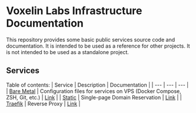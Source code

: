 # Voxelin Labs Infrastructure Documentation

This repository provides some basic public services source code and documentation. It is intended to be used as a reference for other projects. It is not intended to be used as a standalone project.

## Services

Table of contents:
| Service | Description | Documentation |
| --- | --- | --- |
| [Bare Metal](https://www.ieljit.lol) | Configuration files for services on VPS (Docker Compose, ZSH, Git, etc.) | [Link](./bare) |
| [Static](#) | Single-page Domain Reservation | [Link](./static) |
| [Traefik](#) | Reverse Proxy | [Link](./proxy) |
